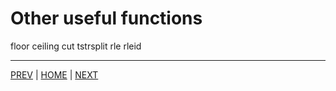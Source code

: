 # Other useful functions

floor
ceiling
cut
tstrsplit
rle
rleid

---
[PREV](C_combined_operations.md) |
[HOME](/README.md) |
[NEXT](/05_merging/README.md)